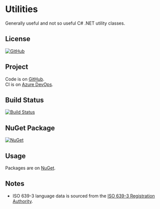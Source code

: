 # Utilities

Generally useful and not so useful C# .NET utility classes.

## License

[![GitHub](https://img.shields.io/github/license/ptr727/Utilities)](https://github.com/ptr727/Utilities/blob/master/LICENSE)

## Project

Code is on [GitHub](https://github.com/ptr727/Utilities).   
CI is on [Azure DevOps](https://dev.azure.com/pieterv/Utilities).

## Build Status

[![Build Status](https://dev.azure.com/pieterv/Utilities/_apis/build/status/Utilities-YAML-CI?branchName=master)](https://dev.azure.com/pieterv/Utilities/_build/latest?definitionId=29&branchName=master)

## NuGet Package

[![NuGet](https://img.shields.io/nuget/v/InsaneGenius.Utilities?logo=nuget)](https://www.nuget.org/packages/InsaneGenius.Utilities/)

## Usage

Packages are on [NuGet](https://www.nuget.org/packages/InsaneGenius.Utilities/).

## Notes

- ISO 639-3 language data is sourced from the [ISO 639-3 Registration Authority](https://iso639-3.sil.org/code_tables/download_tables).
